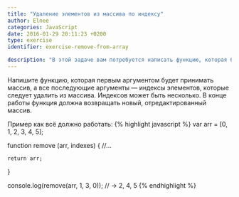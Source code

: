 ```yaml
---
title: "Удаление элементов из массива по индексу"
author: Elnee
categories: JavaScript
date: 2016-01-29 20:11:23 +0200
type: exercise
identifier: exercise-remove-from-array

description: "В этой задаче вам потребуется написать функцию, которая будет удалять из массива элементы с определёнными индексами."
---
```


Напишите функцию, которая первым аргументом будет принимать массив, а все последующие аргументы — индексы элементов, которые следует удалить из массива. Индексов может быть несколько. В конце работы функция должна возвращать новый, отредактированный массив.

Пример как всё должно работать:
{% highlight javascript %}
var arr = [0, 1, 2, 3, 4, 5];

function remove (arr, indexes) {
    //...
    
    return arr;
}

console.log(remove(arr, 1, 3, 0));
// -> 2, 4, 5
{% endhighlight %}